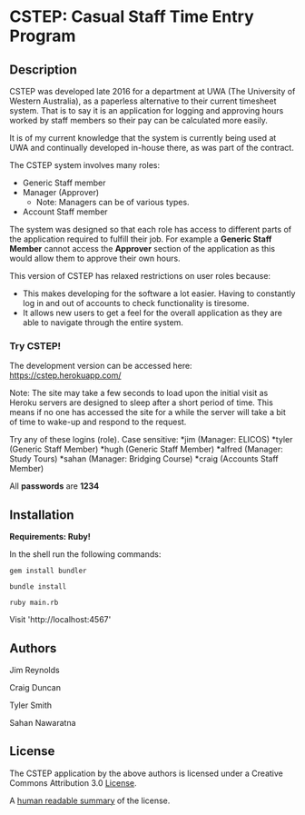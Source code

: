 # CSTEP: Casual Staff Time Entry Program

## Description

CSTEP was developed late 2016 for a department at UWA (The University of Western Australia), as a paperless alternative to their current timesheet system. That is to say it is an application for logging and approving hours worked by staff members so their pay can be calculated more easily.

It is of my current knowledge that the system is currently being used at UWA and continually developed in-house there, as was part of the contract.

The CSTEP system involves many roles:
* Generic Staff member
* Manager (Approver)
  * Note: Managers can be of various types.
* Account Staff member

The system was designed so that each role has access to different parts of the application required to fulfill their job. For example a **Generic Staff Member** cannot access the **Approver** section of the application as this would allow them to approve their own hours.

This version of CSTEP has relaxed restrictions on user roles because:
* This makes developing for the software a lot easier. Having to constantly log in and out of accounts to check functionality is tiresome.
* It allows new users to get a feel for the overall application as they are able to navigate through the entire system.

### Try CSTEP!

The development version can be accessed here: https://cstep.herokuapp.com/

Note: The site may take a few seconds to load upon the initial visit as Heroku servers are designed to sleep after a short period of time. This means if no one has accessed the site for a while the server will take a bit of time to wake-up and respond to the request.

Try any of these logins (role). Case sensitive:
*jim (Manager: ELICOS)
*tyler (Generic Staff Member)
*hugh (Generic Staff Member)
*alfred (Manager: Study Tours)
*sahan (Manager: Bridging Course)
*craig (Accounts Staff Member)

All **passwords** are **1234**

## Installation

**Requirements: Ruby!**

In the shell run the following commands:
```
gem install bundler
```
```
bundle install
```
```
ruby main.rb
```
Visit 'http://localhost:4567'

## Authors

Jim Reynolds

Craig Duncan

Tyler Smith

Sahan Nawaratna

## License

The CSTEP application by the above authors is licensed under a Creative Commons Attribution 3.0 [License](LICENSE.md).

A [human readable summary](https://creativecommons.org/licenses/by-nc/3.0/au/) of the license.
